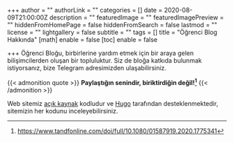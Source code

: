 +++
author = ""
authorLink = ""
categories = []
date = 2020-08-09T21:00:00Z
description = ""
featuredImage = ""
featuredImagePreview = ""
hiddenFromHomePage = false
hiddenFromSearch = false
lastmod = ""
license = ""
lightgallery = false
subtitle = ""
tags = []
title = "Öğrenci Blog Hakkında"
[math]
enable = false
[toc]
enable = false

+++
Öğrenci Bloğu, birbirlerine yardım etmek için bir araya gelen bilişimcilerden oluşan bir topluluktur. Siz de bloğa katkıda bulunmak istiyorsanız, bize Telegram adresimizden ulaşabilirsiniz.

{{< admonition quote >}}
**Paylaştığın senindir, biriktirdiğin değil![^1]**
{{< /admonition >}}
[^1]: https://www.tandfonline.com/doi/full/10.1080/01587919.2020.1775341

Web sitemiz [açık kaynak](https://github.com/ybsci/pau) kodludur ve [Hugo](https://gohugo.io/) tarafından desteklenmektedir, sitemizin her kodunu inceleyebilirsiniz.